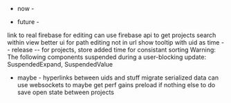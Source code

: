 - now -


- future -

link to real firebase for editing
can use firebase api to get projects
search within view
better ui for path editing not in url
show tooltip with uid as time
-- release --
for projects, store added time for consistant sorting
Warning: The following components suspended during a user-blocking update: SuspendedExpand, SuspendedValue

- maybe -
hyperlinks between uids and stuff
migrate serialized data
can use websockets to maybe get perf gains
preload if nothing else to do
save open state between projects
